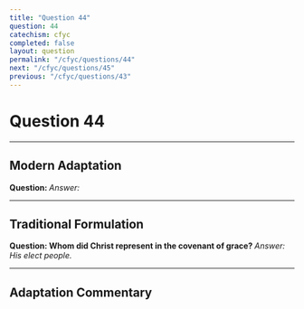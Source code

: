 ```yaml
---
title: "Question 44"
question: 44
catechism: cfyc
completed: false
layout: question
permalink: "/cfyc/questions/44"
next: "/cfyc/questions/45"
previous: "/cfyc/questions/43"
---
```

# Question 44
---
## Modern Adaptation
<strong>
    Question:
</strong>

<em>
    Answer:
</em>

---
## Traditional Formulation
<strong>
    Question: Whom did Christ represent in the covenant of grace?
</strong>

<em>
    Answer: His elect people.
</em>

---
## Adaptation Commentary

